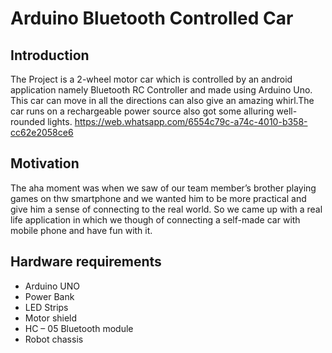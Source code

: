 # Arduino Bluetooth Controlled Car  
## Introduction
The Project is a 2-wheel motor car which is controlled by an android application namely Bluetooth RC Controller and made using Arduino Uno. This car can move in all the directions can also give an amazing whirl.The car runs on a rechargeable power source also got some alluring well-rounded lights. 
https://web.whatsapp.com/6554c79c-a74c-4010-b358-cc62e2058ce6
## Motivation
The aha moment was when we saw of our team member’s  brother playing games on thw smartphone and we wanted him to be more practical and give him a sense of connecting to the real world. So we came up with a real life application in which we though of connecting a self-made car with mobile phone and have fun with it.
## Hardware requirements
-	Arduino UNO
-	Power Bank
-	LED Strips
-	Motor shield
-	HC – 05 Bluetooth module
-	Robot chassis

